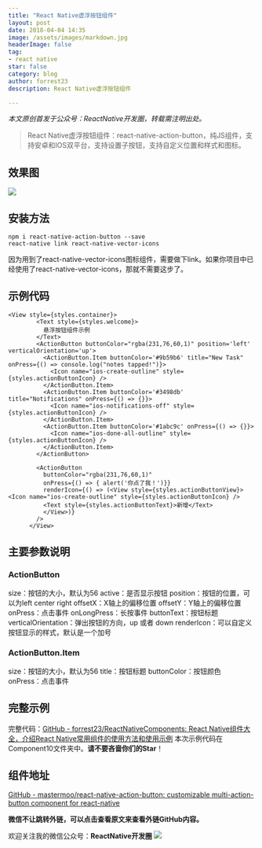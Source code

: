 ```yaml
---
title: "React Native虚浮按钮组件"
layout: post
date: 2018-04-04 14:35
image: /assets/images/markdown.jpg
headerImage: false
tag:
- react native
star: false
category: blog
author: forrest23
description: React Native虚浮按钮组件

---
```

*本文原创首发于公众号：ReactNative开发圈，转载需注明出处。*

> React Native虚浮按钮组件：react-native-action-button，纯JS组件，支持安卓和IOS双平台，支持设置子按钮，支持自定义位置和样式和图标。  

## 效果图
![](http://pic.yupoo.com/forrest071/46bfb56f/b0dfb20f.gif)

## 安装方法
```
npm i react-native-action-button --save
react-native link react-native-vector-icons
```
因为用到了react-native-vector-icons图标组件，需要做下link。如果你项目中已经使用了react-native-vector-icons，那就不需要这步了。

## 示例代码
```
<View style={styles.container}>
        <Text style={styles.welcome}>
          悬浮按钮组件示例
        </Text>
        <ActionButton buttonColor="rgba(231,76,60,1)" position='left' verticalOrientation='up'>
          <ActionButton.Item buttonColor='#9b59b6' title="New Task" onPress={() => console.log("notes tapped!")}>
            <Icon name="ios-create-outline" style={styles.actionButtonIcon} />
          </ActionButton.Item>
          <ActionButton.Item buttonColor='#3498db' title="Notifications" onPress={() => {}}>
            <Icon name="ios-notifications-off" style={styles.actionButtonIcon} />
          </ActionButton.Item>
          <ActionButton.Item buttonColor='#1abc9c' onPress={() => {}}>
            <Icon name="ios-done-all-outline" style={styles.actionButtonIcon} />
          </ActionButton.Item>
        </ActionButton>

        <ActionButton
          buttonColor="rgba(231,76,60,1)"
          onPress={() => { alert('你点了我！')}}
          renderIcon={() => (<View style={styles.actionButtonView}><Icon name="ios-create-outline" style={styles.actionButtonIcon} />
          <Text style={styles.actionButtonText}>新增</Text>
          </View>)}
        />
      </View>
```

## 主要参数说明
### ActionButton
size：按钮的大小，默认为56
active：是否显示按钮
position：按钮的位置，可以为left center right
offsetX：X轴上的偏移位置
offsetY：Y轴上的偏移位置
onPress：点击事件
onLongPress：长按事件
buttonText：按钮标题
verticalOrientation：弹出按钮的方向，up 或者 down
renderIcon：可以自定义按钮显示的样式，默认是一个加号

### ActionButton.Item
size：按钮的大小，默认为56
title：按钮标题
buttonColor：按钮颜色
onPress：点击事件

## 完整示例
完整代码：[GitHub - forrest23/ReactNativeComponents: React Native组件大全，介绍React Native常用组件的使用方法和使用示例](https://github.com/forrest23/ReactNativeComponents)
本次示例代码在 Component10文件夹中。**请不要吝啬你们的Star**！

## 组件地址
[GitHub - mastermoo/react-native-action-button: customizable multi-action-button component for react-native](https://github.com/mastermoo/react-native-action-button)

**微信不让跳转外链，可以点击查看原文来查看外链GitHub内容。**

欢迎关注我的微信公众号：**ReactNative开发圈**
![](http://pic.yupoo.com/forrest071/GXPy4uDg/small.jpg)